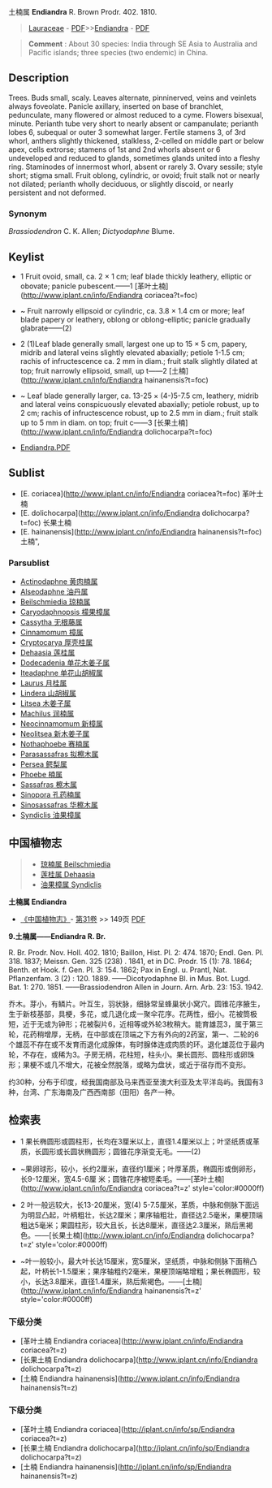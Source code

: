 土楠属 **Endiandra** R. Brown Prodr. 402. 1810.

> [Lauraceae](http://www.iplant.cn/info/Lauraceae?t=foc) - [PDF](http://www.iplant.cn/foc/pdf/Lauraceae.pdf)>>[Endiandra](http://www.iplant.cn/info/Endiandra?t=foc) - [PDF](http://www.iplant.cn/foc/pdf/Endiandra.pdf)

> **Comment** : 
> About 30 species: India through SE Asia to Australia and Pacific islands; three species (two endemic) in China.

## Description

Trees. Buds small, scaly. Leaves alternate, pinninerved, veins and veinlets always foveolate. Panicle axillary, inserted on base of branchlet, pedunculate, many flowered or almost reduced to a cyme. Flowers bisexual, minute. Perianth tube very short to nearly absent or campanulate; perianth lobes 6, subequal or outer 3 somewhat larger. Fertile stamens 3, of 3rd whorl, anthers slightly thickened, stalkless, 2-celled on middle part or below apex, cells extrorse; stamens of 1st and 2nd whorls absent or 6 undeveloped and reduced to glands, sometimes glands united into a fleshy ring. Staminodes of innermost whorl, absent or rarely 3. Ovary sessile; style short; stigma small. Fruit oblong, cylindric, or ovoid; fruit stalk not or nearly not dilated; perianth wholly deciduous, or slightly discoid, or nearly persistent and not deformed.


### Synonym
*Brassiodendron* C. K. Allen; *Dictyodaphne* Blume.

## Keylist

* 1 Fruit ovoid, small, ca. 2 × 1 cm; leaf blade thickly leathery, elliptic or obovate; panicle pubescent.——1  [革叶土楠](http://www.iplant.cn/info/Endiandra coriacea?t=foc)
* ~ Fruit narrowly ellipsoid or cylindric, ca. 3.8 × 1.4 cm or more; leaf blade papery or leathery, oblong or oblong-elliptic; panicle gradually glabrate——(2)

* 2 (1)Leaf blade generally small, largest one up to 15 × 5 cm, papery, midrib and lateral veins slightly elevated abaxially; petiole 1-1.5 cm; rachis of infructescence ca. 2 mm in diam.; fruit stalk slightly dilated at top; fruit narrowly ellipsoid, small, up t——2  [土楠](http://www.iplant.cn/info/Endiandra hainanensis?t=foc)
* ~ Leaf blade generally larger, ca. 13-25 × (4-)5-7.5 cm, leathery, midrib and lateral veins conspicuously elevated abaxially; petiole robust, up to 2 cm; rachis of infructescence robust, up to 2.5 mm in diam.; fruit stalk up to 5 mm in diam. on top; fruit c——3  [长果土楠](http://www.iplant.cn/info/Endiandra dolichocarpa?t=foc)

* [Endiandra.PDF](http://www.iplant.cn/foc/pdf/Endiandra.pdf)

## Sublist

* [E.  coriacea](http://www.iplant.cn/info/Endiandra coriacea?t=foc)
 革叶土楠
* [E.  dolichocarpa](http://www.iplant.cn/info/Endiandra dolichocarpa?t=foc)
 长果土楠
* [E.  hainanensis](http://www.iplant.cn/info/Endiandra hainanensis?t=foc) 土楠",

### Parsublist

* [Actinodaphne  黄肉楠属](Actinodaphne-黄肉楠属.md)
* [Alseodaphne  油丹属](http://www.iplant.cn/info/Alseodaphne?t=foc)
* [Beilschmiedia  琼楠属](http://www.iplant.cn/info/Beilschmiedia?t=foc)
* [Caryodaphnopsis  檬果樟属](http://www.iplant.cn/info/Caryodaphnopsis?t=foc)
* [Cassytha  无根藤属](http://www.iplant.cn/info/Cassytha?t=foc)
* [Cinnamomum  樟属](http://www.iplant.cn/info/Cinnamomum?t=foc)
* [Cryptocarya  厚壳桂属](http://www.iplant.cn/info/Cryptocarya?t=foc)
* [Dehaasia  莲桂属](http://www.iplant.cn/info/Dehaasia?t=foc)
* [Dodecadenia  单花木姜子属](http://www.iplant.cn/info/Dodecadenia?t=foc)
* [Iteadaphne  单花山胡椒属](http://www.iplant.cn/info/Iteadaphne?t=foc)
* [Laurus  月桂属](http://www.iplant.cn/info/Laurus?t=foc)
* [Lindera  山胡椒属](http://www.iplant.cn/info/Lindera?t=foc)
* [Litsea  木姜子属](http://www.iplant.cn/info/Litsea?t=foc)
* [Machilus  润楠属](http://www.iplant.cn/info/Machilus?t=foc)
* [Neocinnamomum  新樟属](http://www.iplant.cn/info/Neocinnamomum?t=foc)
* [Neolitsea  新木姜子属](http://www.iplant.cn/info/Neolitsea?t=foc)
* [Nothaphoebe  赛楠属](http://www.iplant.cn/info/Nothaphoebe?t=foc)
* [Parasassafras  拟檫木属](http://www.iplant.cn/info/Parasassafras?t=foc)
* [Persea  鳄梨属](http://www.iplant.cn/info/Persea?t=foc)
* [Phoebe  楠属](http://www.iplant.cn/info/Phoebe?t=foc)
* [Sassafras  檫木属](http://www.iplant.cn/info/Sassafras?t=foc)
* [Sinopora  孔药楠属](http://www.iplant.cn/info/Sinopora?t=foc)
* [Sinosassafras  华檫木属](http://www.iplant.cn/info/Sinosassafras?t=foc)
* [Syndiclis  油果樟属](http://www.iplant.cn/info/Syndiclis?t=foc)

## 中国植物志

> * [琼楠属  Beilschmiedia](Beilschmiedia-琼楠属.md)
> * [莲桂属  Dehaasia](http://www.iplant.cn/info/Dehaasia?t=z)
> * [油果樟属  Syndiclis](http://www.iplant.cn/info/Syndiclis?t=z)

**土楠属 Endiandra**

* [《中国植物志》](http://www.iplant.cn/frps)- [第31卷](http://www.iplant.cn/frps/vol/31) >> 149页 [PDF](http://www.iplant.cn/frps/pdf/31/149y.pdf)

**9.土楠属——Endiandra R. Br.**

R. Br. Prodr. Nov. Holl. 402. 1810; Baillon, Hist. Pl. 2: 474. 1870; Endl. Gen. Pl. 318. 1837; Meissn. Gen. 325 (238) . 1841, et in DC. Prodr. 15 (1): 78. 1864; Benth. et Hook. f. Gen. Pl. 3: 154. 1862; Pax in Engl. u. Prantl, Nat. Pflanzenfam. 3 (2) : 120. 1889. ——Dicotyodaphne Bl. in Mus. Bot. Lugd. Bat. 1: 270. 1851. ——Brassiodendron Allen in Journ. Arn. Arb. 23: 153. 1942.

乔木。芽小，有鳞片。叶互生，羽状脉，细脉常呈蜂巢状小窝穴。圆锥花序腋生，生于新枝基部，具梗，多花，或几退化成一聚伞花序。花两性，细小。花被筒极短，近于无或为钟形；花被裂片6，近相等或外轮3枚稍大。能育雄蕊3，属于第三轮，花药稍增厚，无柄，在中部或在顶端之下方有外向的2药室，第一、二轮的6个雄蕊不存在或不发育而退化成腺体，有时腺体连成肉质的环。退化雄蕊位于最内轮，不存在，或稀为3。子房无柄，花柱短，柱头小。果长圆形、圆柱形或卵珠形；果梗不或几不增大，花被全然脱落，或略为盘状，或近于宿存而不变形。

约30种，分布于印度，经我国南部及马来西亚至澳大利亚及太平洋岛屿。我国有3种，台湾、广东海南及广西西南部（田阳）各产一种。

## 检索表

* 1 果长椭圆形或圆柱形，长均在3厘米以上，直径1.4厘米以上；叶坚纸质或革质，长圆形或长圆状椭圆形；圆锥花序渐变无毛。——(2)
* ~果卵球形，较小，长约2厘米，直径约1厘米；叶厚革质，椭圆形或倒卵形，长9-12厘米，宽4.5-6厘 米；圆锥花序被短柔毛。——[革叶土楠](http://www.iplant.cn/info/Endiandra coriacea?t=z'  style='color:#0000ff)

* 2 叶一般远较大，长13-20厘米，宽(4) 5-7.5厘米，革质，中脉和侧脉下面远为明显凸起，叶柄粗壮，长达2厘米；果序轴粗壮，直径达2.5毫米，果梗顶端粗达5毫米；果圆柱形，较大且长，长达8厘米，直径达2.3厘米，熟后黑褐色。——[长果土楠](http://www.iplant.cn/info/Endiandra dolichocarpa?t=z'  style='color:#0000ff)

* ~叶一般较小，最大叶长达15厘米，宽5厘米，坚纸质，中脉和侧脉下面稍凸起，叶柄长1-1.5厘米；果序轴粗约2毫米，果梗顶端略增粗；果长椭圆形，较小，长达3.8厘米，直径1.4厘米，熟后紫褐色。——[土楠](http://www.iplant.cn/info/Endiandra hainanensis?t=z'  style='color:#0000ff)

### 下级分类
* [革叶土楠  Endiandra coriacea](http://www.iplant.cn/info/Endiandra coriacea?t=z)
* [长果土楠  Endiandra dolichocarpa](http://www.iplant.cn/info/Endiandra dolichocarpa?t=z)
* [土楠  Endiandra hainanensis](http://www.iplant.cn/info/Endiandra hainanensis?t=z)

### 下级分类
* [革叶土楠  Endiandra coriacea](http://iplant.cn/info/sp/Endiandra coriacea?t=z)
* [长果土楠  Endiandra dolichocarpa](http://iplant.cn/info/sp/Endiandra dolichocarpa?t=z)
* [土楠  Endiandra hainanensis](http://iplant.cn/info/sp/Endiandra hainanensis?t=z)
